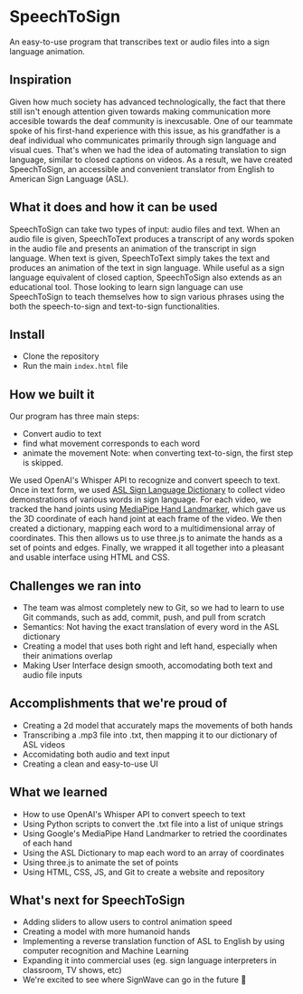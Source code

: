 # SpeechToSign

An easy-to-use program that transcribes text or audio files into a sign language animation.

## Inspiration

Given how much society has advanced technologically, the fact that there still isn't enough attention given towards making communication more accesible towards the deaf community is inexcusable. One of our teammate spoke of his first-hand experience with this issue, as his grandfather is a deaf individual who communicates primarily through sign language and visual cues.  That's when we had the idea of automating translation to sign language, similar to closed captions on videos. As a result, we have created SpeechToSign, an accessible and convenient translator from English to American Sign Language (ASL). 


## What it does and how it can be used

SpeechToSign can take two types of input: audio files and text. When an audio file is given, SpeechToText produces a transcript of any words spoken in the audio file and presents an animation of the transcript in sign language. When text is given, SpeechToText simply takes the text and produces an animation of the text in sign language. While useful as a sign language equivalent of closed caption, SpeechToSign also extends as an educational tool. Those looking to learn sign language can use SpeechToSign to teach themselves how to sign various phrases using the both the speech-to-sign and text-to-sign functionalities. 


## Install
* Clone the repository
* Run the main ```index.html``` file

## How we built it

Our program has three main steps: 
* Convert audio to text
* find what movement corresponds to each word
* animate the movement
Note: when converting text-to-sign, the first step is skipped.

We used OpenAI's Whisper API to recognize and convert speech to text. Once in text form, we used [ASL Sign Language Dictionary](https://www.handspeak.com/word/) to collect video demonstrations of various words in sign language. For each video, we tracked the hand joints using [MediaPipe Hand Landmarker](https://developers.google.com/mediapipe/solutions/vision/hand_landmarker), which gave us the 3D coordinate of each hand joint at each frame of the video. We then created a dictionary, mapping each word to a multidimensional array of coordinates. This then allows us to use three.js to animate the hands as a set of points and edges. Finally, we wrapped it all together into a pleasant and usable interface using HTML and CSS. 

## Challenges we ran into

* The team was almost completely new to Git, so we had to learn to use Git commands, such as add, commit, push, and pull from scratch
* Semantics: Not having the exact translation of every word in the ASL dictionary
* Creating a model that uses both right and left hand, especially when their animations overlap
* Making User Interface design smooth, accomodating both text and audio file inputs

## Accomplishments that we're proud of

* Creating a 2d model that accurately maps the movements of both hands
* Transcribing a .mp3 file into .txt, then mapping it to our dictionary of ASL videos
* Accomidating both audio and text input
* Creating a clean and easy-to-use UI

## What we learned

* How to use OpenAI's Whisper API to convert speech to text
* Using Python scripts to convert the .txt file into a list of unique strings
* Using Google's MediaPipe Hand Landmarker to retried the coordinates of each hand
* Using the ASL Dictionary to map each word to an array of coordinates
* Using three.js to animate the set of points
* Using HTML, CSS, JS, and Git to create a website and repository

## What's next for SpeechToSign
* Adding sliders to allow users to control animation speed
* Creating a model with more humanoid hands
* Implementing a reverse translation function of ASL to English by using computer recognition and Machine Learning
* Expanding it into commercial uses (eg. sign language interpreters in classroom, TV shows, etc)
* We're excited to see where SignWave can go in the future 👋
